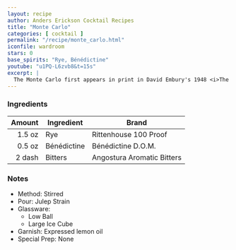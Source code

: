 ```yaml
---
layout: recipe
author: Anders Erickson Cocktail Recipes
title: "Monte Carlo"
categories: [ cocktail ]
permalink: "/recipe/monte_carlo.html"
iconfile: wardroom
stars: 0
base_spirits: "Rye, Bénédictine"
youtube: "u1PQ-L6zvb8&t=15s"
excerpt: |
  The Monte Carlo first appears in print in David Embury's 1948 <i>The Fine Art of Mixing Drinks</i> as "<i>1 part Bénédictine, 2 parts Rye, 1 or 2 dashes Angostura to each drink. Shake with cracked ice</i>".
---
```


### Ingredients

| Amount | Ingredient  | Brand                      |
| -----: | ----------- | -------------------------- |
| 1.5 oz | Rye         | Rittenhouse 100 Proof      |
| 0.5 oz | Bénédictine | Bénédictine D.O.M.         |
| 2 dash | Bitters     | Angostura Aromatic Bitters |

### Notes

- Method: Stirred
- Pour: Julep Strain
- Glassware:
  - Low Ball
  - Large Ice Cube
- Garnish: Expressed lemon oil
- Special Prep: None
